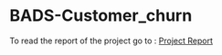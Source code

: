 # BADS-Customer_churn

To read the report of the project go to : [Project Report](BADS_report.docx)
